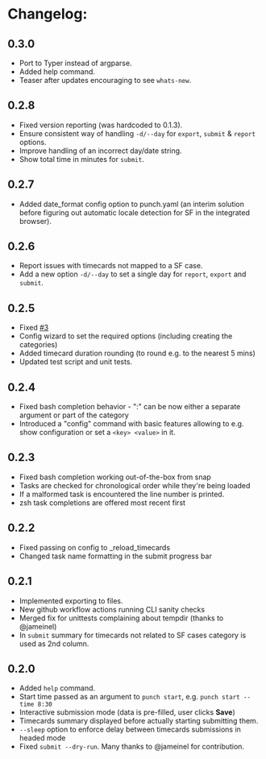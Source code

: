 # Changelog:

## 0.3.0
* Port to Typer instead of argparse.
* Added help command.
* Teaser after updates encouraging to see `whats-new`.

## 0.2.8
* Fixed version reporting (was hardcoded to 0.1.3).
* Ensure consistent way of handling `-d/--day` for `export`, `submit` & `report` options.
* Improve handling of an incorrect day/date string.
* Show total time in minutes for `submit`.

## 0.2.7
* Added date_format config option to punch.yaml (an interim solution before figuring out automatic locale detection for SF in the integrated browser).

## 0.2.6
* Report issues with timecards not mapped to a SF case.
* Add a new option `-d/--day` to set a single day for `report`, `export` and `submit`.

## 0.2.5
* Fixed [#3](https://github.com/dargad/punch/issues/3)
* Config wizard to set the required options (including creating the categories)
* Added timecard duration rounding (to round e.g. to the nearest 5 mins)
* Updated test script and unit tests.

## 0.2.4
* Fixed bash completion behavior - ":" can be now either a separate argument or part of the category
* Introduced a "config" command with basic features allowing to e.g. show configuration or set a `<key> <value>` in it.

## 0.2.3
* Fixed bash completion working out-of-the-box from snap
* Tasks are checked for chronological order while they're being loaded
* If a malformed task is encountered the line number is printed.
* zsh task completions are offered most recent first

## 0.2.2
* Fixed passing on config to _reload_timecards
* Changed task name formatting in the submit progress bar

## 0.2.1
* Implemented exporting to files.
* New github workflow actions running CLI sanity checks
* Merged fix for unittests complaining about tempdir (thanks to @jameinel)
* In `submit` summary for timecards not related to SF cases category is used as 2nd column.

## 0.2.0
* Added `help` command.
* Start time passed as an argument to `punch start`, e.g. `punch start --time 8:30`
* Interactive submission mode (data is pre-filled, user clicks **Save**)
* Timecards summary displayed before actually starting submitting them.
* `--sleep` option to enforce delay between timecards submissions in headed mode
* Fixed `submit --dry-run`.
Many thanks to @jameinel for contribution.
